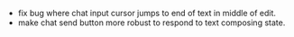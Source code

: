 - fix bug where chat input cursor jumps to end of text in middle of edit.
- make chat send button more robust to respond to text composing state.
